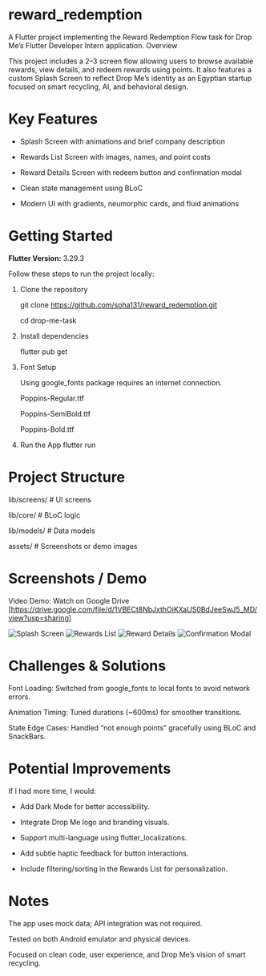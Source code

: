 # reward_redemption
A Flutter project implementing the Reward Redemption Flow task for Drop Me’s Flutter Developer Intern application.
Overview

This project includes a 2–3 screen flow allowing users to browse available rewards, view details, and redeem rewards using points.
It also features a custom Splash Screen to reflect Drop Me’s identity as an Egyptian startup focused on smart recycling, AI, and behavioral design.

# Key Features

- Splash Screen with animations and brief company description

- Rewards List Screen with images, names, and point costs

- Reward Details Screen with redeem button and confirmation modal

- Clean state management using BLoC

- Modern UI with gradients, neumorphic cards, and fluid animations

# Getting Started

   **Flutter Version:** 3.29.3  

Follow these steps to run the project locally:

1. Clone the repository
   
   git clone https://github.com/soha131/reward_redemption.git
   
   cd drop-me-task

3. Install dependencies
   
   flutter pub get

4. Font Setup
   
   Using google_fonts package requires an internet connection.

    Poppins-Regular.ttf

      Poppins-SemiBold.ttf

      Poppins-Bold.ttf
   
     
5. Run the App
flutter run

# Project Structure
lib/screens/       # UI screens 

lib/core/          # BLoC logic

lib/models/        # Data models

assets/     # Screenshots or demo images


# Screenshots / Demo

Video Demo: Watch on Google Drive
[https://drive.google.com/file/d/1VBECt8NbJxthOiKXaUS0BdJeeSwJ5_MD/view?usp=sharing]

![Splash Screen](assets/splash.jpg)
![Rewards List](assets/rewards.jpg)
![Reward Details](assets/reward_details.jpg)
![Confirmation Modal](assets/confirmation_modal.jpg)
 
# Challenges & Solutions

Font Loading: Switched from google_fonts to local fonts to avoid network errors.

Animation Timing: Tuned durations (~600ms) for smoother transitions.

State Edge Cases: Handled “not enough points” gracefully using BLoC and SnackBars.

# Potential Improvements

If I had more time, I would:

-  Add Dark Mode for better accessibility.

- Integrate Drop Me logo and branding visuals.

- Support multi-language using flutter_localizations.

- Add subtle haptic feedback for button interactions.

- Include filtering/sorting in the Rewards List for personalization.

# Notes

The app uses mock data; API integration was not required.

Tested on both Android emulator and physical devices.

Focused on clean code, user experience, and Drop Me’s vision of smart recycling.
